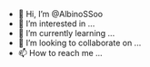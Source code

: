 - 👋 Hi, I’m @AlbinoSSoo
- 👀 I’m interested in ...
- 🌱 I’m currently learning ...
- 💞️ I’m looking to collaborate on ...
- 📫 How to reach me ...

<!---
AlbinoSSoo/AlbinoSSoo is a ✨ special ✨ repository because its `README.md` (this file) appears on your GitHub profile.
You can click the Preview link to take a look at your changes.
--->
